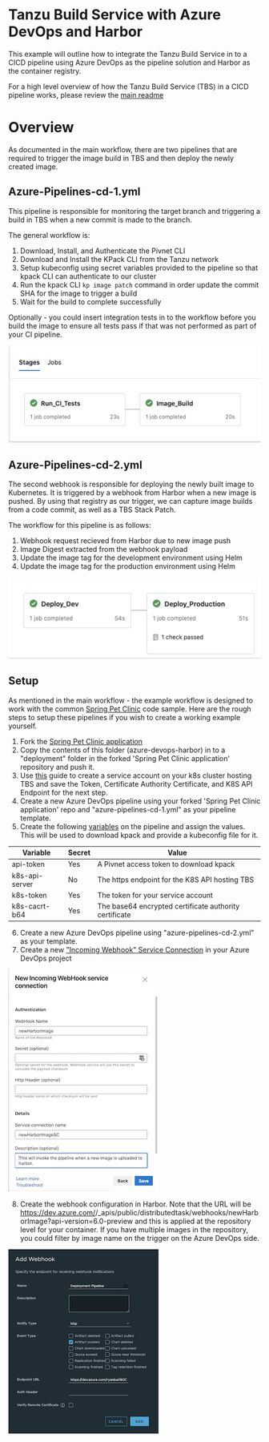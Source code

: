# Tanzu Build Service with Azure DevOps and Harbor

This example will outline how to integrate the Tanzu Build Service in to a CICD pipeline using Azure DevOps as the pipeline solution and Harbor as the container registry.

For a high level overview of how the Tanzu Build Service (TBS) in a CICD pipeline works, please review the [main readme](https://github.com/ryan-a-baker/tanzu-build-service-cicd-examples/blob/master/readme.md)

# Overview

As documented in the main workflow, there are two pipelines that are required to trigger the image build in TBS and then deploy the newly created image.

## Azure-Pipelines-cd-1.yml

This pipeline is responsible for monitoring the target branch and triggering a build in TBS when a new commit is made to the branch.

The general workflow is:

1) Download, Install, and Authenticate the Pivnet CLI
2) Download and Install the KPack CLI from the Tanzu network
3) Setup kubeconfig using secret variables provided to the pipeline so that kpack CLI can authenticate to our cluster
3) Run the kpack CLI `kp image patch` command in order update the commit SHA for the image to trigger a build
4) Wait for the build to complete successfully

Optionally - you could insert integration tests in to the workflow before you build the image to ensure all tests pass if that was not performed as part of your CI pipeline.

![Pipeline #1](images/cd1.png)

## Azure-Pipelines-cd-2.yml

The second webhook is responsible for deploying the newly built image to Kubernetes.  It is triggered by a webhook from Harbor when a new image is pushed.  By using that registry as our trigger, we can capture image builds from a code commit, as well as a TBS Stack Patch.

The workflow for this pipeline is as follows:

1. Webhook request recieved from Harbor due to new image push
2. Image Digest extracted from the webhook payload
3. Update the image tag for the development environment using Helm
4. Update the image tag for the production environment using Helm

![Pipeline #2](images/cd2.png)

## Setup

As mentioned in the main workflow - the example workflow is designed to work with the common [Spring Pet Clinic](https://github.com/spring-projects/spring-petclinic) code sample.  Here are the rough steps to setup these pipelines if you wish to create a working example yourself.

1. Fork the [Spring Pet Clinic application](https://github.com/spring-projects/spring-petclinic)
2. Copy the contents of this folder (azure-devops-harbor) in to a "deployment" folder in the forked 'Spring Pet Clinic application' repository and push it.
3. Use [this](https://ryanbaker.io/2021-07-26-svc-acct-kubectl/) guide to create a service account on your k8s cluster hosting TBS and save the Token, Certificate Authority Certificate, and K8S API Endpoint for the next step.
4. Create a new Azure DevOps pipeline using your forked 'Spring Pet Clinic application' repo and "azure-pipelines-cd-1.yml" as your pipeline template.
5. Create the following [variables](https://docs.microsoft.com/en-us/azure/devops/pipelines/process/variables?view=azure-devops&tabs=yaml%2Cbatch#secret-variables) on the pipeline and assign the values.  This will be used to download kpack and provide a kubeconfig file for it.

| Variable | Secret | Value |
| -------- | ------ | ----- |
| api-token | Yes | A Pivnet access token to download kpack |
| k8s-api-server | No | The https endpoint for the K8S API hosting TBS |
| k8s-token | Yes | The token for your service account |
| k8s-cacrt-b64 | Yes | The base64 encrypted certificate authority certificate |

6. Create a new Azure DevOps pipeline using "azure-pipelines-cd-2.yml" as your template.
7.  Create a new ["Incoming Webhook"  Service Connection](https://docs.microsoft.com/en-us/azure/devops/release-notes/2020/pipelines/sprint-172-update#generic-webhook-based-triggers-for-yaml-pipelines) in your Azure DevOps project

![New Webhook Configuration](images/createServiceConnection.png)

8.  Create the webhook configuration in Harbor.  Note that the URL will be https://dev.azure.com/<azure-project>/_apis/public/distributedtask/webhooks/newHarborImage?api-version=6.0-preview and this is applied at the repository level for your container.  If you have multiple images in the repository, you could filter by image name on the trigger on the Azure DevOps side.

![New Webhook Configuration](images/harborWebhook.png)
